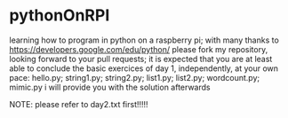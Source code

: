 # pythonOnRPI
learning how to program in python on a raspberry pi; with many thanks to
https://developers.google.com/edu/python/
please fork my repository, looking forward to your pull requests;
it is expected that you are at least able to conclude the basic exercices of day 1, independently, at your own pace: hello.py; string1.py; string2.py; list1.py; list2.py; wordcount.py; mimic.py
i will provide you with the solution afterwards

NOTE: please refer to day2.txt first!!!!!
